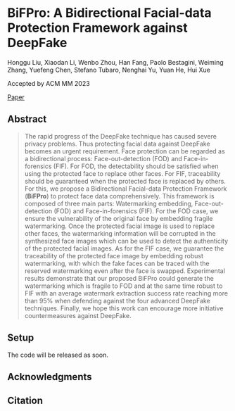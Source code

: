 # BiFPro: A Bidirectional Facial-data Protection Framework against DeepFake

Honggu Liu, Xiaodan Li, Wenbo Zhou, Han Fang, Paolo Bestagini, Weiming Zhang, Yuefeng Chen, Stefano Tubaro, Nenghai Yu, Yuan He, Hui Xue

Accepted by ACM MM 2023

[Paper](https://)

## Abstract

> The rapid progress of the DeepFake technique has caused severe privacy problems. Thus protecting facial data against DeepFake becomes an urgent requirement. Face protection can be regarded as a bidirectional process: Face-out-detection (FOD) and Face-in-forensics (FIF). For FOD, the detectability should be satisfied when using the protected face to replace other faces. For FIF, traceability should be guaranteed when the protected face is replaced by others.
> For this, we propose a Bidirectional Facial-data Protection Framework (**BiFPro**) to protect face data comprehensively. This framework is composed of three main parts: Watermarking embedding, Face-out-detection (FOD) and Face-in-forensics (FIF).
> For the FOD case, we ensure the vulnerability of the original face by embedding fragile watermarking. Once the protected facial image is used to replace other faces, the watermarking information will be corrupted in the synthesized face images which can be used to detect the authenticity of the protected facial images.
> As for the FIF case, we guarantee the traceability of the protected face image by embedding robust watermarking, with which the fake faces can be traced with the reserved watermarking even after the face is swapped.
> Experimental results demonstrate that our proposed BiFPro could generate the watermarking which is fragile to FOD and at the same time robust to FIF with an average watermark extraction success rate reaching more than 95% when defending against the four advanced DeepFake techniques. Finally, we hope this work can encourage more initiative countermeasures against DeepFake.
## Setup

The code will be released as soon.

## Acknowledgments

## Citation



